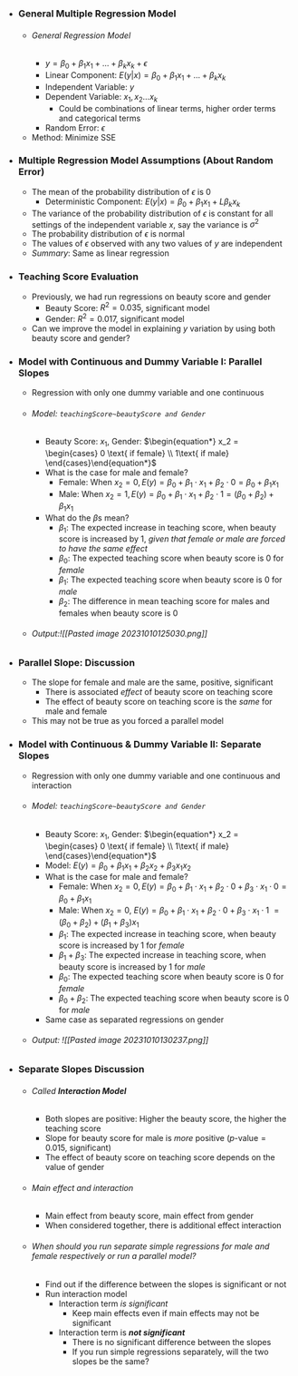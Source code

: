 
- ### General Multiple Regression Model
	- ###### General Regression Model
		- $y=\beta_0 + \beta_1x_1 + \dots + \beta_kx_k + \epsilon$
		- Linear Component: $E(y|x)=\beta_0 + \beta_1x_1 + \dots + \beta_kx_k$
		- Independent Variable: $y$
		- Dependent Variable: $x_1, x_2 \dots x_k$
			- Could be combinations of linear terms, higher order terms and categorical terms
		- Random Error: $\epsilon$
	- Method: Minimize SSE

- ### Multiple Regression Model Assumptions (About Random Error)
	- The mean of the probability distribution of $\epsilon$ is $0$
		- Deterministic Component: $E(y|x)=\beta_0+\beta_1x_1+L\beta_kx_k$
	- The variance of the probability distribution of $\epsilon$ is constant for all settings of the independent variable $x$, say the variance is $\sigma^2$
	- The probability distribution of $\epsilon$ is normal
	- The values of $\epsilon$ observed with any two values of $y$ are independent
	- *Summary*: Same as linear regression

- ### Teaching Score Evaluation
	- Previously, we had run regressions on beauty score and gender
		- Beauty Score: $R^2=0.035$, significant model
		- Gender: $R^2=0.017$, significant model
	- Can we improve the model in explaining $y$ variation by using both beauty score and gender?

- ### Model with Continuous and Dummy Variable I: Parallel Slopes
	- Regression with only one dummy variable and one continuous 
	- ###### Model: `teachingScore~beautyScore and Gender`
		- Beauty Score: $x_1$, Gender: $\begin{equation*} x_2 = \begin{cases} 0 \text{ if female} \\ 1\text{ if male} \end{cases}\end{equation*}$
		- What is the case for male and female?
			- Female: When $x_2 = 0, E(y)=\beta_0+\beta_1\cdot x_1+\beta_2\cdot0=\beta_0+\beta_1x_1$
			- Male: When $x_2 = 1, E(y)=\beta_0+\beta_1\cdot x_1+\beta_2\cdot1=(\beta_0+\beta_2)+\beta_1x_1$
		- What do the $\beta$s mean?
			- $\beta_1$: The expected increase in teaching score, when beauty score is increased by 1, *given that female or male are forced to have the same effect*
			- $\beta_0$: The expected teaching score when beauty score is $0$ for *female*
			- $\beta_1$: The expected teaching score when beauty score is $0$ for *male*
			- $\beta_2$: The difference in mean teaching score for males and females when beauty score is $0$
	- ###### Output:![[Pasted image 20231010125030.png]]

- ### Parallel Slope: Discussion
	- The slope for female and male are the same, positive, significant
		- There is associated *effect* of beauty score on teaching score
		- The effect of beauty score on teaching score is the *same* for male and female
	- This may not be true as you forced a parallel model

- ### Model with Continuous & Dummy Variable II: Separate Slopes
	- Regression with only one dummy variable and one continuous and interaction
	- ###### Model: `teachingScore~beautyScore and Gender`
		- Beauty Score: $x_1$, Gender: $\begin{equation*} x_2 = \begin{cases} 0 \text{ if female} \\ 1\text{ if male} \end{cases}\end{equation*}$
		- Model: $E(y)=\beta_0+\beta_1x_1+\beta_2x_2 + \beta_3x_1x_2$
		- What is the case for male and female?
			- Female: When $x_2 = 0, E(y)=\beta_0+\beta_1\cdot x_1+\beta_2\cdot0+\beta_3\cdot x_1\cdot 0=\beta_0+\beta_1x_1$
			- Male: When $x_2 = 0$, $E(y)=\beta_0+\beta_1\cdot x_1+\beta_2\cdot0+\beta_3\cdot x_1\cdot 1$ 
			  $=(\beta_0+\beta_2)+(\beta_1 + \beta_3)x_1$
			- $\beta_1$: The expected increase in teaching score, when beauty score is increased by 1 for *female*
			- $\beta_1 +\beta_3$: The expected increase in teaching score, when beauty score is increased by 1 for *male*
			- $\beta_0$: The expected teaching score when beauty score is $0$ for *female*
			- $\beta_0 + \beta_2$: The expected teaching score when beauty score is $0$ for *male*
		- Same case as separated regressions on gender 
	- ###### Output: ![[Pasted image 20231010130237.png]]

- ### Separate Slopes Discussion
	- ###### Called **Interaction Model**
		- Both slopes are positive: Higher the beauty score, the higher the teaching score
		- Slope for beauty score for male is *more* positive $(p$-value$=0.015$, significant$)$ 
		- The effect of beauty score on teaching score depends on the value of gender
	- ###### Main effect and interaction
		- Main effect from beauty score, main effect from gender
		- When considered together, there is additional effect interaction
	- ###### When should you run separate simple regressions for male and female respectively or run a parallel model?
		- Find out if the difference between the slopes is significant or not
		- Run interaction model
			- Interaction term *is significant*
				- Keep main effects even if main effects may not be significant
			- Interaction term is ***not significant***
				- There is no significant difference between the slopes
				- If you run simple regressions separately, will the two slopes be the same?